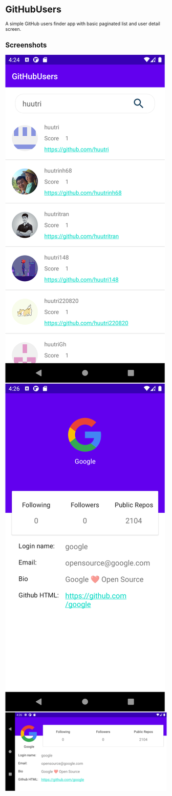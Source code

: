 GitHubUsers
=================
A simple GitHub users finder app with basic paginated list and user detail screen.

Screenshots
-----------

![Search users screen](screenshots/search_screen.png "A list of users")
![User details](screenshots/detail_screen.png "Details for a specific user")
![User details landscape](screenshots/detail_land_screen.png "Details for a specific user in landscape mode")
